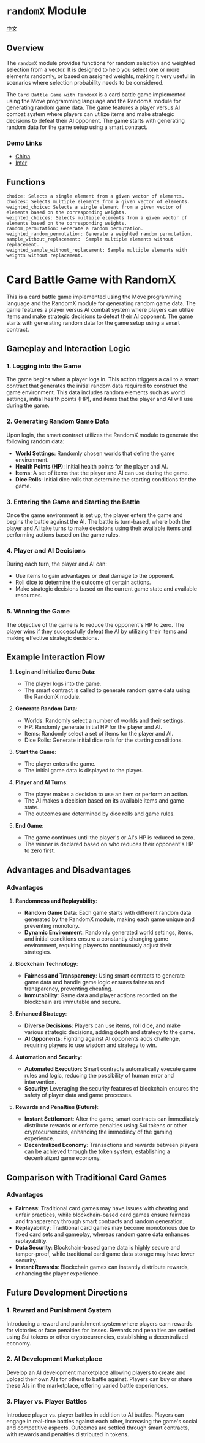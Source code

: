 # `randomX` Module

[中文](https://github.com/xiaodi007/random-x/blob/main/README-zh.md)
## Overview

The `randomX` module provides functions for random selection and weighted selection from a vector. It is designed to help you select one or more elements randomly, or based on assigned weights, making it very useful in scenarios where selection probability needs to be considered.



The `Card Battle Game with RandomX` is a card battle game implemented using the Move programming language and the RandomX module for generating random game data. The game features a player versus AI combat system where players can utilize items and make strategic decisions to defeat their AI opponent. The game starts with generating random data for the game setup using a smart contract.

### Demo Links
- [China](http://8.137.86.183:4037) 
- [Inter](http://randomx.vercel.app)


## Functions

```move
choice: Selects a single element from a given vector of elements.
choices: Selects multiple elements from a given vector of elements.
weighted_choice: Selects a single element from a given vector of elements based on the corresponding weights.
weighted_choices: Selects multiple elements from a given vector of elements based on the corresponding weights.
random_permutation: Generate a random permutation.
weighted_random_permutation: Generate a weighted random permutation.
sample_without_replacement:  Sample multiple elements without replacement.
weighted_sample_without_replacement: Sample multiple elements with weights without replacement.
```

# Card Battle Game with RandomX

This is a card battle game implemented using the Move programming language and the RandomX module for generating random game data. The game features a player versus AI combat system where players can utilize items and make strategic decisions to defeat their AI opponent. The game starts with generating random data for the game setup using a smart contract.

## Gameplay and Interaction Logic

### 1. Logging into the Game

The game begins when a player logs in. This action triggers a call to a smart contract that generates the initial random data required to construct the game environment. This data includes random elements such as world settings, initial health points (HP), and items that the player and AI will use during the game.

### 2. Generating Random Game Data

Upon login, the smart contract utilizes the RandomX module to generate the following random data:
- **World Settings**: Randomly chosen worlds that define the game environment.
- **Health Points (HP)**: Initial health points for the player and AI.
- **Items**: A set of items that the player and AI can use during the game.
- **Dice Rolls**: Initial dice rolls that determine the starting conditions for the game.

### 3. Entering the Game and Starting the Battle

Once the game environment is set up, the player enters the game and begins the battle against the AI. The battle is turn-based, where both the player and AI take turns to make decisions using their available items and performing actions based on the game rules.

### 4. Player and AI Decisions

During each turn, the player and AI can:
- Use items to gain advantages or deal damage to the opponent.
- Roll dice to determine the outcome of certain actions.
- Make strategic decisions based on the current game state and available resources.

### 5. Winning the Game

The objective of the game is to reduce the opponent's HP to zero. The player wins if they successfully defeat the AI by utilizing their items and making effective strategic decisions.

## Example Interaction Flow

1. **Login and Initialize Game Data**:
    - The player logs into the game.
    - The smart contract is called to generate random game data using the RandomX module.

2. **Generate Random Data**:
    - Worlds: Randomly select a number of worlds and their settings.
    - HP: Randomly generate initial HP for the player and AI.
    - Items: Randomly select a set of items for the player and AI.
    - Dice Rolls: Generate initial dice rolls for the starting conditions.

3. **Start the Game**:
    - The player enters the game.
    - The initial game data is displayed to the player.

4. **Player and AI Turns**:
    - The player makes a decision to use an item or perform an action.
    - The AI makes a decision based on its available items and game state.
    - The outcomes are determined by dice rolls and game rules.

5. **End Game**:
    - The game continues until the player's or AI's HP is reduced to zero.
    - The winner is declared based on who reduces their opponent's HP to zero first.

## Advantages and Disadvantages

### Advantages

1. **Randomness and Replayability**:
   - **Random Game Data**: Each game starts with different random data generated by the RandomX module, making each game unique and preventing monotony.
   - **Dynamic Environment**: Randomly generated world settings, items, and initial conditions ensure a constantly changing game environment, requiring players to continuously adjust their strategies.

2. **Blockchain Technology**:
   - **Fairness and Transparency**: Using smart contracts to generate game data and handle game logic ensures fairness and transparency, preventing cheating.
   - **Immutability**: Game data and player actions recorded on the blockchain are immutable and secure.

3. **Enhanced Strategy**:
   - **Diverse Decisions**: Players can use items, roll dice, and make various strategic decisions, adding depth and strategy to the game.
   - **AI Opponents**: Fighting against AI opponents adds challenge, requiring players to use wisdom and strategy to win.

4. **Automation and Security**:
   - **Automated Execution**: Smart contracts automatically execute game rules and logic, reducing the possibility of human error and intervention.
   - **Security**: Leveraging the security features of blockchain ensures the safety of player data and game processes.

5. **Rewards and Penalties (Future)**:
   - **Instant Settlement**: After the game, smart contracts can immediately distribute rewards or enforce penalties using Sui tokens or other cryptocurrencies, enhancing the immediacy of the gaming experience.
   - **Decentralized Economy**: Transactions and rewards between players can be achieved through the token system, establishing a decentralized game economy.


## Comparison with Traditional Card Games

### Advantages

- **Fairness**: Traditional card games may have issues with cheating and unfair practices, while blockchain-based card games ensure fairness and transparency through smart contracts and random generation.
- **Replayability**: Traditional card games may become monotonous due to fixed card sets and gameplay, whereas random game data enhances replayability.
- **Data Security**: Blockchain-based game data is highly secure and tamper-proof, while traditional card game data storage may have lower security.
- **Instant Rewards**: Blockchain games can instantly distribute rewards, enhancing the player experience.


## Future Development Directions

### 1. Reward and Punishment System

Introducing a reward and punishment system where players earn rewards for victories or face penalties for losses. Rewards and penalties are settled using Sui tokens or other cryptocurrencies, establishing a decentralized economy.

### 2. AI Development Marketplace

Develop an AI development marketplace allowing players to create and upload their own AIs for others to battle against. Players can buy or share these AIs in the marketplace, offering varied battle experiences.

### 3. Player vs. Player Battles

Introduce player vs. player battles in addition to AI battles. Players can engage in real-time battles against each other, increasing the game's social and competitive aspects. Outcomes are settled through smart contracts, with rewards and penalties distributed in tokens.

